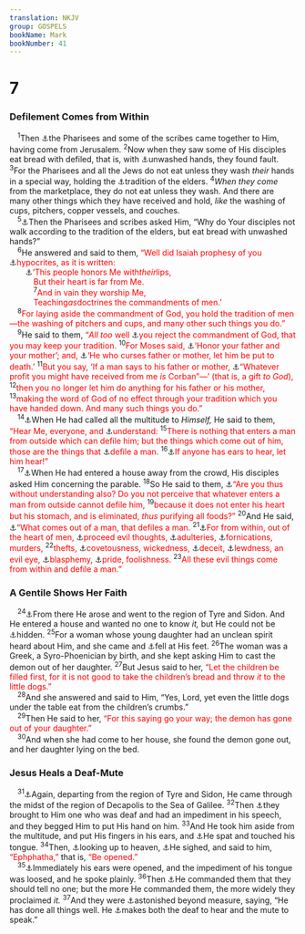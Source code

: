 ```yaml
---
translation: NKJV
group: GOSPELS
bookName: Mark 
bookNumber: 41
---
```


<div class="title"><h1>7</h1><h3>Defilement Comes from Within</h3></div>
<span class="verse mac_7_1"> <sup>1</sup>Then <a data-toggle="tooltip" data-placement="bottom" title="Matt. 15:1–20">⚓</a>the Pharisees and some of the scribes came together to Him, having come from Jerusalem. </span>
<span class="verse mac_7_2"><sup>2</sup>Now when they saw some of His disciples eat bread with defiled, that is, with <a data-toggle="tooltip" data-placement="bottom" title="Matt. 15:20">⚓</a>unwashed hands, they found fault. </span>
<span class="verse mac_7_3"><sup>3</sup>For the Pharisees and all the Jews do not eat unless they wash <i>their</i> hands in a special way, holding the <a data-toggle="tooltip" data-placement="bottom" title="Mark 7:5, 8, 9, 13; Gal. 1:14; 1 Pet. 1:18">⚓</a>tradition of the elders. </span>
<span class="verse mac_7_4"><sup>4</sup><i>When</i> <i>they</i> <i>come</i> from the marketplace, they do not eat unless they wash. And there are many other things which they have received and hold, <i>like</i> the washing of cups, pitchers, copper vessels, and couches.<br/></span>
<span class="verse mac_7_5"> <sup>5</sup><a data-toggle="tooltip" data-placement="bottom" title="Matt. 15:2">⚓</a>Then the Pharisees and scribes asked Him, “Why do Your disciples not walk according to the tradition of the elders, but eat bread with unwashed hands?”<br/></span>
<span class="verse mac_7_6"> <sup>6</sup>He answered and said to them, <font color="red">“Well did Isaiah prophesy of you </font><a data-toggle="tooltip" data-placement="bottom" title="Matt. 23:13–29">⚓</a><font color="red">hypocrites, as it is written:</font><br/>  <a data-toggle="tooltip" data-placement="bottom" title="Is. 29:13">⚓</a><font color="red">‘This people honors Me with<i>their</i>lips,</font><br/>   <font color="red">But their heart is far from Me.</font><br/></span>
<span class="verse mac_7_7">   <sup>7</sup><font color="red">And in vain they worship Me,</font><br/>   <font color="red">Teaching<i>as</i>doctrines the commandments of men.’</font><br/></span>
<span class="verse mac_7_8"> <sup>8</sup><font color="red">For laying aside the commandment of God, you hold the tradition of men—the washing of pitchers and cups, and many other such things you do.”</font><br/></span>
<span class="verse mac_7_9"> <sup>9</sup>He said to them, <font color="red">“<i>All too</i> well </font><a data-toggle="tooltip" data-placement="bottom" title="Prov. 1:25; Is. 24:5; Jer. 7:23, 24">⚓</a><font color="red">you reject the commandment of God, that you may keep your tradition.</font></span>
<span class="verse mac_7_10"><sup>10</sup><font color="red">For Moses said, </font><a data-toggle="tooltip" data-placement="bottom" title="Ex. 20:12; Deut. 5:16; Matt. 15:4">⚓</a><font color="red">‘Honor your father and your mother’; and, </font><a data-toggle="tooltip" data-placement="bottom" title="Ex. 21:17; Lev. 20:9; Prov. 20:20">⚓</a><font color="red">‘He who curses father or mother, let him be put to death.’</font></span>
<span class="verse mac_7_11"><sup>11</sup><font color="red">But you say, ‘If a man says to his father or mother, </font><a data-toggle="tooltip" data-placement="bottom" title="Matt. 15:5; 23:18">⚓</a><font color="red">“Whatever profit you might have received from me <i>is</i> Corban”—’ (that is, a gift <i>to God</i>),</font></span>
<span class="verse mac_7_12"><sup>12</sup><font color="red">then you no longer let him do anything for his father or his mother,</font></span>
<span class="verse mac_7_13"><sup>13</sup><font color="red">making the word of God of no effect through your tradition which you have handed down. And many such things you do.”</font><br/></span>
<span class="verse mac_7_14"> <sup>14</sup><a data-toggle="tooltip" data-placement="bottom" title="Matt. 15:10">⚓</a>When He had called all the multitude to <i>Himself,</i> He said to them, <font color="red">“Hear Me, everyone, and </font><a data-toggle="tooltip" data-placement="bottom" title="Matt. 16:9, 11, 12">⚓</a><font color="red">understand:</font></span>
<span class="verse mac_7_15"><sup>15</sup><font color="red">There is nothing that enters a man from outside which can defile him; but the things which come out of him, those are the things that </font><a data-toggle="tooltip" data-placement="bottom" title="Is. 59:3; (Heb. 12:15)">⚓</a><font color="red">defile a man.</font></span>
<span class="verse mac_7_16"><sup>16</sup><a data-toggle="tooltip" data-placement="bottom" title="Matt. 11:15">⚓</a><font color="red">If anyone has ears to hear, let him hear!”</font><br/></span>
<span class="verse mac_7_17"> <sup>17</sup><a data-toggle="tooltip" data-placement="bottom" title="Matt. 15:15">⚓</a>When He had entered a house away from the crowd, His disciples asked Him concerning the parable. </span>
<span class="verse mac_7_18"><sup>18</sup>So He said to them, <a data-toggle="tooltip" data-placement="bottom" title="(Is. 28:9–11; 1 Cor. 3:2; Heb. 5:11–14)">⚓</a><font color="red">“Are you thus without understanding also? Do you not perceive that whatever enters a man from outside cannot defile him,</font></span>
<span class="verse mac_7_19"><sup>19</sup><font color="red">because it does not enter his heart but his stomach, and is eliminated, <i>thus</i> purifying all foods?”</font></span>
<span class="verse mac_7_20"><sup>20</sup>And He said, <a data-toggle="tooltip" data-placement="bottom" title="Ps. 39:1; (Matt. 12:34–37; James 3:6)">⚓</a><font color="red">“What comes out of a man, that defiles a man.</font></span>
<span class="verse mac_7_21"><sup>21</sup><a data-toggle="tooltip" data-placement="bottom" title="Gen. 6:5; 8:21; Prov. 6:18; Jer. 17:9; Matt. 15:19">⚓</a><font color="red">For from within, out of the heart of men, </font><a data-toggle="tooltip" data-placement="bottom" title="(Gal. 5:19–21)">⚓</a><font color="red">proceed evil thoughts, </font><a data-toggle="tooltip" data-placement="bottom" title="2 Pet. 2:14">⚓</a><font color="red">adulteries, </font><a data-toggle="tooltip" data-placement="bottom" title="1 Thess. 4:3">⚓</a><font color="red">fornications, murders,</font></span>
<span class="verse mac_7_22"><sup>22</sup><font color="red">thefts, </font><a data-toggle="tooltip" data-placement="bottom" title="Luke 12:15">⚓</a><font color="red">covetousness, wickedness, </font><a data-toggle="tooltip" data-placement="bottom" title="Rom. 1:28, 29">⚓</a><font color="red">deceit, </font><a data-toggle="tooltip" data-placement="bottom" title="1 Pet. 4:3">⚓</a><font color="red">lewdness, an evil eye, </font><a data-toggle="tooltip" data-placement="bottom" title="Rev. 2:9">⚓</a><font color="red">blasphemy, </font><a data-toggle="tooltip" data-placement="bottom" title="1 John 2:16">⚓</a><font color="red">pride, foolishness.</font></span>
<span class="verse mac_7_23"><sup>23</sup><font color="red">All these evil things come from within and defile a man.”</font><br/></span>
<div class="title"><h3>A Gentile Shows Her Faith</h3></div>
<span class="verse mac_7_24"> <sup>24</sup><a data-toggle="tooltip" data-placement="bottom" title="Matt. 15:21">⚓</a>From there He arose and went to the region of Tyre and Sidon. And He entered a house and wanted no one to know <i>it,</i> but He could not be <a data-toggle="tooltip" data-placement="bottom" title="Mark 2:1, 2">⚓</a>hidden. </span>
<span class="verse mac_7_25"><sup>25</sup>For a woman whose young daughter had an unclean spirit heard about Him, and she came and <a data-toggle="tooltip" data-placement="bottom" title="Mark 5:22; John 11:32; Rev. 1:17">⚓</a>fell at His feet. </span>
<span class="verse mac_7_26"><sup>26</sup>The woman was a Greek, a Syro-Phoenician by birth, and she kept asking Him to cast the demon out of her daughter. </span>
<span class="verse mac_7_27"><sup>27</sup>But Jesus said to her, <font color="red">“Let the children be filled first, for it is not good to take the children’s bread and throw <i>it</i> to the little dogs.”</font><br/></span>
<span class="verse mac_7_28"> <sup>28</sup>And she answered and said to Him, “Yes, Lord, yet even the little dogs under the table eat from the children’s crumbs.”<br/></span>
<span class="verse mac_7_29"> <sup>29</sup>Then He said to her, <font color="red">“For this saying go your way; the demon has gone out of your daughter.”</font><br/></span>
<span class="verse mac_7_30"> <sup>30</sup>And when she had come to her house, she found the demon gone out, and her daughter lying on the bed.<br/></span>
<div class="title"><h3>Jesus Heals a Deaf-Mute</h3></div>
<span class="verse mac_7_31"> <sup>31</sup><a data-toggle="tooltip" data-placement="bottom" title="Matt. 15:29; Mark 15:37; Luke 23:46; 24:46; Acts 10:40; 1 Cor. 15:4">⚓</a>Again, departing from the region of Tyre and Sidon, He came through the midst of the region of Decapolis to the Sea of Galilee. </span>
<span class="verse mac_7_32"><sup>32</sup>Then <a data-toggle="tooltip" data-placement="bottom" title="Matt. 9:32; Luke 11:14">⚓</a>they brought to Him one who was deaf and had an impediment in his speech, and they begged Him to put His hand on him. </span>
<span class="verse mac_7_33"><sup>33</sup>And He took him aside from the multitude, and put His fingers in his ears, and <a data-toggle="tooltip" data-placement="bottom" title="Mark 8:23; John 9:6">⚓</a>He spat and touched his tongue. </span>
<span class="verse mac_7_34"><sup>34</sup>Then, <a data-toggle="tooltip" data-placement="bottom" title="Mark 6:41; John 11:41; 17:1">⚓</a>looking up to heaven, <a data-toggle="tooltip" data-placement="bottom" title="John 11:33, 38">⚓</a>He sighed, and said to him, <font color="red">“Ephphatha,”</font> that is, <font color="red">“Be opened.”</font><br/></span>
<span class="verse mac_7_35"> <sup>35</sup><a data-toggle="tooltip" data-placement="bottom" title="Is. 35:5, 6">⚓</a>Immediately his ears were opened, and the impediment of his tongue was loosed, and he spoke plainly. </span>
<span class="verse mac_7_36"><sup>36</sup>Then <a data-toggle="tooltip" data-placement="bottom" title="Mark 5:43">⚓</a>He commanded them that they should tell no one; but the more He commanded them, the more widely they proclaimed <i>it.</i></span>
<span class="verse mac_7_37"><sup>37</sup>And they were <a data-toggle="tooltip" data-placement="bottom" title="Mark 6:51; 10:26">⚓</a>astonished beyond measure, saying, “He has done all things well. He <a data-toggle="tooltip" data-placement="bottom" title="Matt. 12:22">⚓</a>makes both the deaf to hear and the mute to speak.”<br/></span>

